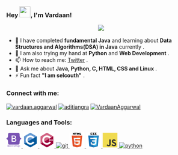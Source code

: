 ### Hey <img src="https://github.com/TheDudeThatCode/TheDudeThatCode/blob/master/Assets/Hi.gif" height = "29px" width = "29px">, I'm **Vardaan!**
<p align="center">
    <img src="https://readme-typing-svg.herokuapp.com?size=30&duration=5001&color=FFA500&vCenter=true&center=true&width=460&lines=How+does+that+work+!?;" </p>

- 🔭 I have completed **fundamental Java** and learning about **Data Structures and Algorithms(DSA) in Java** currently .
- 🌱 I am also trying my hand at **Python** and **Web Development** .
- 📫 How to reach me: [Twitter](https://twitter.com/VardaanAgg) .
- 💬 Ask me about **Java, Python, C, HTML, CSS and Linux** .
- ⚡ Fun fact **"I am selcouth"** .


<h3 align="left">Connect with me:</h3>
<p align="left">
<!-- <a href="https://codepen.io/aditiangra" target="blank"><img align="center" src="https://raw.githubusercontent.com/rahuldkjain/github-profile-readme-generator/master/src/images/icons/Social/codepen.svg" alt="aditiangra" height="30" width="40" /></a> -->
  <a href="https://instagram.com/vardaan.aggarwal" target="blank"><img align="center" src="https://raw.githubusercontent.com/rahuldkjain/github-profile-readme-generator/master/src/images/icons/Social/instagram.svg" alt="vardaan.aggarwal" height="30" width="40" /></a>
<a href="https://twitter.com/VardaanAgg" target="blank"><img align="center" src="https://raw.githubusercontent.com/rahuldkjain/github-profile-readme-generator/master/src/images/icons/Social/twitter.svg" alt="aditiangra" height="30" width="40" /></a>
<a href="https://www.linkedin.com/in/vardaan-aggarwal-457065227/" target="blank"><img align="center" src="https://raw.githubusercontent.com/rahuldkjain/github-profile-readme-generator/master/src/images/icons/Social/linked-in-alt.svg" alt="VardaanAggarwal" height="30" width="40" /></a>
<!-- <a href="https://www.codechef.com/users/vardaan_agg" target="blank"><img align="center" src="https://cdn.jsdelivr.net/npm/simple-icons@3.1.0/icons/codechef.svg" alt="vardaan_agg" height="30" width="40" /></a> -->
<!-- <a href="https://www.hackerrank.com/angra_aditi2002" target="blank"><img align="center" src="https://raw.githubusercontent.com/rahuldkjain/github-profile-readme-generator/master/src/images/icons/Social/hackerrank.svg" alt="angra_aditi2002" height="30" width="40" /></a> testing op-->
</p>

<h3 align="left">Languages and Tools:</h3>
<p align="left"> <a href="https://getbootstrap.com" target="_blank"> <img src="https://raw.githubusercontent.com/devicons/devicon/master/icons/bootstrap/bootstrap-plain-wordmark.svg" alt="bootstrap" width="40" height="40"/> </a> <a href="https://www.cprogramming.com/" target="_blank"> <img src="https://raw.githubusercontent.com/devicons/devicon/master/icons/c/c-original.svg" alt="c" width="40" height="40"/> </a> <a href="https://www.w3schools.com/cpp/" target="_blank"> <img src="https://raw.githubusercontent.com/devicons/devicon/master/icons/cplusplus/cplusplus-original.svg" alt="cplusplus" width="40" height="40"/> </a>
  <a href="https://git-scm.com/" target="_blank"> <img src="https://www.vectorlogo.zone/logos/git-scm/git-scm-icon.svg" alt="git" width="40" height="40"/> </a> <a href="https://www.w3.org/html/" target="_blank"> <img src="https://raw.githubusercontent.com/devicons/devicon/master/icons/html5/html5-original-wordmark.svg" alt="html5" width="40" height="40"/> </a>
<a href="https://www.w3schools.com/css/" target="_blank"> <img src="https://raw.githubusercontent.com/devicons/devicon/master/icons/css3/css3-original-wordmark.svg" alt="css3" width="40" height="40"/> </a>
  <a href="https://developer.mozilla.org/en-US/docs/Web/JavaScript" target="_blank"> <img src="https://raw.githubusercontent.com/devicons/devicon/master/icons/javascript/javascript-original.svg" alt="javascript" width="40" height="40"/> </a>
  <a href="https://www.python.org" target="_blank"> <img src="https://upload.wikimedia.org/wikipedia/commons/thumb/c/c3/Python-logo-notext.svg/2048px-Python-logo-notext.svg.png" alt="python" width="40" height="40"/> </a>
</p>

<!--


- 🔭 I’m currently working on 
- 🌱 I’m currently learning DSA in C++.
- 👯 I’m looking to collaborate on ...
- 🤔 I’m looking for help with ...
- 💬 Ask me about ...
- 📫 How to reach me: ...
- 😄 Pronouns: ...
- ⚡ Fun fact: ...
-->
